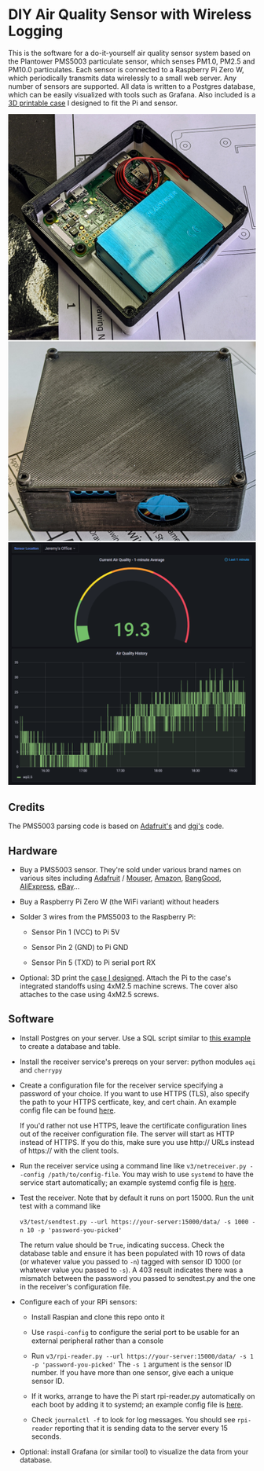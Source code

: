 # DIY Air Quality Sensor with Wireless Logging

This is the software for a do-it-yourself air quality sensor system based on the
Plantower PMS5003 particulate sensor, which senses PM1.0, PM2.5 and PM10.0
particulates. Each sensor is connected to a Raspberry Pi Zero W, which
periodically transmits data wirelessly to a small web server. Any number of
sensors are supported. All data is written to a Postgres database, which can be
easily visualized with tools such as Grafana. Also included is a [3D printable
case](https://www.thingiverse.com/thing:4940995) I designed to fit the Pi and
sensor.

![Pi and sensor in case](docs/case-open.jpg)
![Case with cover](docs/case-closed.jpg)
![Grafana UI](docs/grafana-screencap.png)

## Credits

The PMS5003 parsing code is based on
[Adafruit's](https://learn.adafruit.com/pm25-air-quality-sensor) and
[dgj's](https://github.com/djacobow/airmon) code.

## Hardware

* Buy a PMS5003 sensor. They're sold under various brand names on various sites
  including [Adafruit](https://www.adafruit.com/product/3686) /
  [Mouser](https://www.mouser.com/ProductDetail/Adafruit/3686),
  [Amazon](https://www.amazon.com/gp/product/B092H9FSC9),
  [BangGood](https://usa.banggood.com/PMS5003-PM2_5-Air-Particle-Dust-Sensor-Laser-Digital-Output-Module-High-Precision-Air-Haze-Detection-Smart-Home-Device-p-1553818.html),
  [AliExpress](https://www.aliexpress.com/item/1005001793669306.html), [eBay](https://www.ebay.com/sch/i.html?_from=R40&_trksid=p2047675.m570.l1313&_nkw=pms5003&_sacat=0)...

* Buy a Raspberry Pi Zero W (the WiFi variant) without headers

* Solder 3 wires from the PMS5003 to the Raspberry Pi:
   * Sensor Pin 1 (VCC) to Pi 5V

   * Sensor Pin 2 (GND) to Pi GND

   * Sensor Pin 5 (TXD) to Pi serial port RX

* Optional: 3D print the [case I designed](https://www.thingiverse.com/thing:4940995).
  Attach the Pi to the case's integrated standoffs using 4xM2.5
  machine screws. The cover also attaches to the case using 4xM2.5 screws.

## Software

* Install Postgres on your server. Use a SQL script similar to [this
  example](https://github.com/jelson/aqi/blob/main/v3/create-table.sql)
  to create a database and table.

* Install the receiver service's prereqs on your server: python modules `aqi`
  and `cherrypy`

* Create a configuration file for the receiver service specifying a password of
  your choice. If you want to use HTTPS (TLS), also specify the path to your
  HTTPS certficate, key, and cert chain.  An example config file can be found
  [here](https://github.com/jelson/aqi/blob/main/v3/netreceiver-config-example.json).

  If you'd rather not use HTTPS, leave the certificate configuration lines out
  of the receiver configuration file. The server will start as HTTP instead of
  HTTPS. If you do this, make sure you use http:// URLs instead of https:// with
  the client tools.

* Run the receiver service using a command line like `v3/netreceiver.py --config
  /path/to/config-file`. You may wish to use `systemd` to have the service start
  automatically; an example systemd config file is
  [here](https://github.com/jelson/aqi/blob/main/v3/netreceiver.service).

* Test the receiver. Note that by default it runs on port 15000. Run the unit
  test with a command like

    `v3/test/sendtest.py --url https://your-server:15000/data/ -s 1000 -n 10 -p 'password-you-picked'`

   The return value should be `True`, indicating success. Check the database
   table and ensure it has been populated with 10 rows of data (or whatever
   value you passed to `-n`) tagged with sensor ID 1000 (or whatever value you
   passed to `-s`). A 403 result indicates there was a mismatch between the
   password you passed to sendtest.py and the one in the receiver's
   configuration file.

* Configure each of your RPi sensors:

   * Install Raspian and clone this repo onto it

   * Use `raspi-config` to configure the serial port to be usable for an
     external peripheral rather than a console

   * Run `v3/rpi-reader.py --url https://your-server:15000/data/ -s 1 -p
     'password-you-picked'` The `-s 1` argument is the sensor ID number. If you
     have more than one sensor, give each a unique sensor ID.

   * If it works, arrange to have the Pi start rpi-reader.py automatically on
     each boot by adding it to systemd; an example config file is
  [here](https://github.com/jelson/aqi/blob/main/v3/rpi-reader.service).

   * Check `journalctl -f` to look for log messages. You should see `rpi-reader`
     reporting that it is sending data to the server every 15 seconds.

* Optional: install Grafana (or similar tool) to visualize the data from your
  database.
